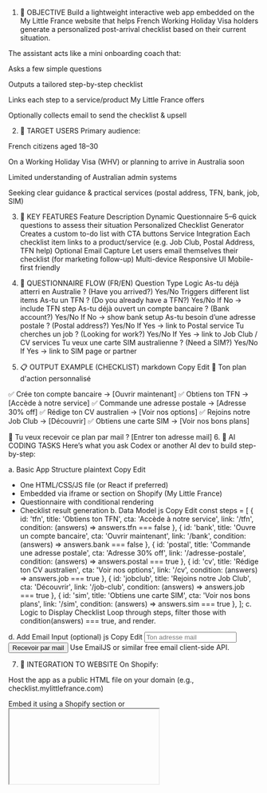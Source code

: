1. 🎯 OBJECTIVE
Build a lightweight interactive web app embedded on the My Little France website that helps French Working Holiday Visa holders generate a personalized post-arrival checklist based on their current situation.

The assistant acts like a mini onboarding coach that:

Asks a few simple questions

Outputs a tailored step-by-step checklist

Links each step to a service/product My Little France offers

Optionally collects email to send the checklist & upsell

2. 👥 TARGET USERS
Primary audience:

French citizens aged 18–30

On a Working Holiday Visa (WHV) or planning to arrive in Australia soon

Limited understanding of Australian admin systems

Seeking clear guidance & practical services (postal address, TFN, bank, job, SIM)

3. 🧩 KEY FEATURES
Feature	Description
Dynamic Questionnaire	5–6 quick questions to assess their situation
Personalized Checklist Generator	Creates a custom to-do list with CTA buttons
Service Integration	Each checklist item links to a product/service (e.g. Job Club, Postal Address, TFN help)
Optional Email Capture	Let users email themselves their checklist (for marketing follow-up)
Multi-device Responsive UI	Mobile-first friendly

4. 🧪 QUESTIONNAIRE FLOW (FR/EN)
Question	Type	Logic
As-tu déjà atterri en Australie ? (Have you arrived?)	Yes/No	Triggers different list items
As-tu un TFN ? (Do you already have a TFN?)	Yes/No	If No → include TFN step
As-tu déjà ouvert un compte bancaire ? (Bank account?)	Yes/No	If No → show bank setup
As-tu besoin d’une adresse postale ? (Postal address?)	Yes/No	If Yes → link to Postal service
Tu cherches un job ? (Looking for work?)	Yes/No	If Yes → link to Job Club / CV services
Tu veux une carte SIM australienne ? (Need a SIM?)	Yes/No	If Yes → link to SIM page or partner

5. 📋 OUTPUT EXAMPLE (CHECKLIST)
markdown
Copy
Edit
🎯 Ton plan d'action personnalisé

✅ Crée ton compte bancaire → [Ouvrir maintenant]
✅ Obtiens ton TFN → [Accède à notre service]
✅ Commande une adresse postale → [Adresse 30% off]
✅ Rédige ton CV australien → [Voir nos options]
✅ Rejoins notre Job Club → [Découvrir]
✅ Obtiens une carte SIM → [Voir nos bons plans]

📩 Tu veux recevoir ce plan par mail ? [Entrer ton adresse mail]
6. 🧠 AI CODING TASKS
Here’s what you ask Codex or another AI dev to build step-by-step:

a. Basic App Structure
plaintext
Copy
Edit
- One HTML/CSS/JS file (or React if preferred)
- Embedded via iframe or section on Shopify (My Little France)
- Questionnaire with conditional rendering
- Checklist result generation
b. Data Model
js
Copy
Edit
const steps = [
  { id: 'tfn', title: 'Obtiens ton TFN', cta: 'Accède à notre service', link: '/tfn', condition: (answers) => answers.tfn === false },
  { id: 'bank', title: 'Ouvre un compte bancaire', cta: 'Ouvrir maintenant', link: '/bank', condition: (answers) => answers.bank === false },
  { id: 'postal', title: 'Commande une adresse postale', cta: 'Adresse 30% off', link: '/adresse-postale', condition: (answers) => answers.postal === true },
  { id: 'cv', title: 'Rédige ton CV australien', cta: 'Voir nos options', link: '/cv', condition: (answers) => answers.job === true },
  { id: 'jobclub', title: 'Rejoins notre Job Club', cta: 'Découvrir', link: '/job-club', condition: (answers) => answers.job === true },
  { id: 'sim', title: 'Obtiens une carte SIM', cta: 'Voir nos bons plans', link: '/sim', condition: (answers) => answers.sim === true },
];
c. Logic to Display Checklist
Loop through steps, filter those with condition(answers) === true, and render.

d. Add Email Input (optional)
js
Copy
Edit
<input type="email" placeholder="Ton adresse mail" />
<button onclick="sendChecklist()">Recevoir par mail</button>
Use EmailJS or similar free email client-side API.

7. 🔌 INTEGRATION TO WEBSITE
On Shopify:

Host the app as a public HTML file on your domain (e.g., checklist.mylittlefrance.com)

Embed it using a Shopify section or <iframe> in a page

Optionally integrate with analytics (Hotjar, Meta Pixel)

8. 🖼️ VISUAL DESIGN GUIDELINES
Follow MLF color palette: white background, blue/red accents, clean layout

Fun but professional font (same as existing branding)

Emojis for clarity ✅ 🇦🇺 📩

Button style: rounded corners, soft hover effects

9. 🚀 FUTURE FEATURES (PHASE 2+)
Save progress with cookies

Multilingual toggle (French ↔ English)

Admin dashboard to analyze answers for marketing insights

CRM integration (e.g., Klaviyo for email flows)

